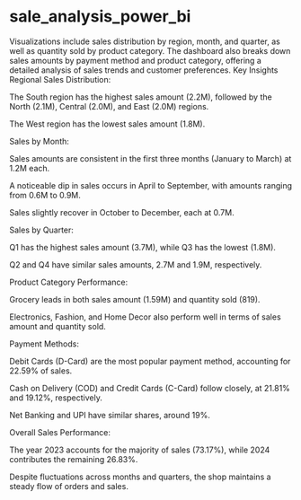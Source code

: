 # sale_analysis_power_bi
Visualizations include sales distribution by region, month, and quarter, as well as quantity sold by product category. The dashboard also breaks down sales amounts by payment method and product category, offering a detailed analysis of sales trends and customer preferences.
Key Insights
Regional Sales Distribution:

The South region has the highest sales amount (2.2M), followed by the North (2.1M), Central (2.0M), and East (2.0M) regions.

The West region has the lowest sales amount (1.8M).

Sales by Month:

Sales amounts are consistent in the first three months (January to March) at 1.2M each.

A noticeable dip in sales occurs in April to September, with amounts ranging from 0.6M to 0.9M.

Sales slightly recover in October to December, each at 0.7M.

Sales by Quarter:

Q1 has the highest sales amount (3.7M), while Q3 has the lowest (1.8M).

Q2 and Q4 have similar sales amounts, 2.7M and 1.9M, respectively.

Product Category Performance:

Grocery leads in both sales amount (1.59M) and quantity sold (819).

Electronics, Fashion, and Home Decor also perform well in terms of sales amount and quantity sold.

Payment Methods:

Debit Cards (D-Card) are the most popular payment method, accounting for 22.59% of sales.

Cash on Delivery (COD) and Credit Cards (C-Card) follow closely, at 21.81% and 19.12%, respectively.

Net Banking and UPI have similar shares, around 19%.

Overall Sales Performance:

The year 2023 accounts for the majority of sales (73.17%), while 2024 contributes the remaining 26.83%.

Despite fluctuations across months and quarters, the shop maintains a steady flow of orders and sales.
